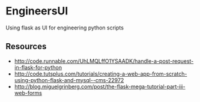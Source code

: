 # EngineersUI
Using flask as UI for engineering python scripts

## Resources
- http://code.runnable.com/UhLMQLffO1YSAADK/handle-a-post-request-in-flask-for-python
- http://code.tutsplus.com/tutorials/creating-a-web-app-from-scratch-using-python-flask-and-mysql--cms-22972
- http://blog.miguelgrinberg.com/post/the-flask-mega-tutorial-part-iii-web-forms
